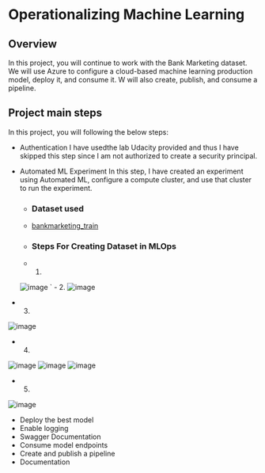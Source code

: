 # Operationalizing Machine Learning
## Overview
In this project, you will continue to work with the Bank Marketing dataset. We will use Azure to configure a cloud-based machine learning production model, deploy it, and consume it. W will also create, publish, and consume a pipeline. 

## Project main steps
In this project, you will following the below steps:

- Authentication
I have usedthe lab Udacity provided and thus I have skipped this step since I am  not authorized to create a security principal. 

- Automated ML Experiment
 In this step, I have created an experiment using Automated ML, configure a compute cluster, and use that cluster to run the experiment.
 
  - ### Dataset used
  - [bankmarketing_train](https://automlsamplenotebookdata.blob.core.windows.net/automl-sample-notebook-data/bankmarketing_train.csv)
  - ### Steps For Creating Dataset in MLOps
  - 1.
  ![image](https://user-images.githubusercontent.com/32674614/156611711-ba85d269-409e-43df-8b26-87ce068de757.png)
` - 2.
 ![image](https://user-images.githubusercontent.com/32674614/156611814-f70a0e94-38a6-4f08-ae57-3ecd96c3dfda.png)
 - 3.
 ![image](https://user-images.githubusercontent.com/32674614/156611944-734510d2-9300-4284-9914-6d9ff3c1883b.png)
 - 4.
 ![image](https://user-images.githubusercontent.com/32674614/156612041-c468f206-e973-4f27-abca-20d8b97e6fd2.png)
 ![image](https://user-images.githubusercontent.com/32674614/156612108-164d9a3a-8234-4f5a-b006-cfedd913cba6.png)
 ![image](https://user-images.githubusercontent.com/32674614/156612162-89f2888b-0433-4718-a195-4addf2b75e0e.png)
 - 5.
 ![image](https://user-images.githubusercontent.com/32674614/156612243-f391ce6d-08af-4f31-9d19-3d147faca0a2.png)



- Deploy the best model
- Enable logging
- Swagger Documentation
- Consume model endpoints
- Create and publish a pipeline
- Documentation
